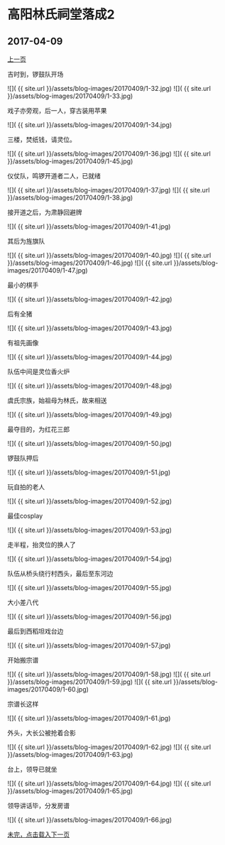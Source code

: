 高阳林氏祠堂落成2
========================

2017-04-09
------------------------
[上一页](/2017/04/09/祠堂落成1.html)

吉时到，锣鼓队开场

![]( {{ site.url }}/assets/blog-images/20170409/1-32.jpg)
![]( {{ site.url }}/assets/blog-images/20170409/1-33.jpg)

戏子亦旁观，后一人，穿古装用苹果

![]( {{ site.url }}/assets/blog-images/20170409/1-34.jpg)

三楼，焚纸钱，请灵位。

![]( {{ site.url }}/assets/blog-images/20170409/1-36.jpg)
![]( {{ site.url }}/assets/blog-images/20170409/1-45.jpg)

仪仗队，鸣锣开道者二人，已就绪

![]( {{ site.url }}/assets/blog-images/20170409/1-37.jpg)
![]( {{ site.url }}/assets/blog-images/20170409/1-38.jpg)

接开道之后，为肃静回避牌

![]( {{ site.url }}/assets/blog-images/20170409/1-41.jpg)

其后为旌旗队

![]( {{ site.url }}/assets/blog-images/20170409/1-40.jpg)
![]( {{ site.url }}/assets/blog-images/20170409/1-46.jpg)
![]( {{ site.url }}/assets/blog-images/20170409/1-47.jpg)

最小的棋手

![]( {{ site.url }}/assets/blog-images/20170409/1-42.jpg)

后有全猪

![]( {{ site.url }}/assets/blog-images/20170409/1-43.jpg)

有祖先画像

![]( {{ site.url }}/assets/blog-images/20170409/1-44.jpg)

队伍中间是灵位香火炉

![]( {{ site.url }}/assets/blog-images/20170409/1-48.jpg)

虞氏宗族，始祖母为林氏，故来相送

![]( {{ site.url }}/assets/blog-images/20170409/1-49.jpg)

最夺目的，为红花三郎

![]( {{ site.url }}/assets/blog-images/20170409/1-50.jpg)

锣鼓队押后

![]( {{ site.url }}/assets/blog-images/20170409/1-51.jpg)

玩自拍的老人

![]( {{ site.url }}/assets/blog-images/20170409/1-52.jpg)

最佳cosplay

![]( {{ site.url }}/assets/blog-images/20170409/1-53.jpg)

走半程，抬灵位的换人了

![]( {{ site.url }}/assets/blog-images/20170409/1-54.jpg)

队伍从桥头绕行村西头，最后至东河边

![]( {{ site.url }}/assets/blog-images/20170409/1-55.jpg)

大小差八代

![]( {{ site.url }}/assets/blog-images/20170409/1-56.jpg)

最后到西稻坦戏台边

![]( {{ site.url }}/assets/blog-images/20170409/1-57.jpg)

开始搬宗谱

![]( {{ site.url }}/assets/blog-images/20170409/1-58.jpg)
![]( {{ site.url }}/assets/blog-images/20170409/1-59.jpg)
![]( {{ site.url }}/assets/blog-images/20170409/1-60.jpg)

宗谱长这样

![]( {{ site.url }}/assets/blog-images/20170409/1-61.jpg)

外头，大长公被抢着合影

![]( {{ site.url }}/assets/blog-images/20170409/1-62.jpg)
![]( {{ site.url }}/assets/blog-images/20170409/1-63.jpg)

台上，领导已就坐

![]( {{ site.url }}/assets/blog-images/20170409/1-64.jpg)
![]( {{ site.url }}/assets/blog-images/20170409/1-65.jpg)

领导讲话毕，分发房谱

![]( {{ site.url }}/assets/blog-images/20170409/1-66.jpg)


[未完，点击载入下一页](/2017/04/09/祠堂落成3.html)